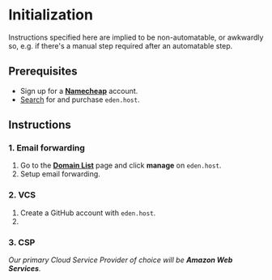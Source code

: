# Initialization

Instructions specified here are implied to be non-automatable, or awkwardly so, e.g. if there's a manual step required after an automatable step.

## Prerequisites

- Sign up for a [**Namecheap**](https://ap.www.namecheap.com/) account.
- [Search](https://www.namecheap.com/domains/domain-name-search/) for and purchase `eden.host`.

## Instructions

### 1. Email forwarding

1. Go to the [**Domain List**](https://ap.www.namecheap.com/domains/list/) page and click **manage** on `eden.host`.
2. Setup email forwarding.

### 2. VCS

1. Create a GitHub account with `eden.host`.
2.

### 3. CSP

_Our primary Cloud Service Provider of choice will be **Amazon Web Services**._
